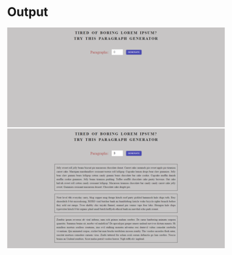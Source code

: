 <h1>Output</h1>

<img src = "/loremIpsum/images/output.png">
<img src = "/loremIpsum/images/output1.png">